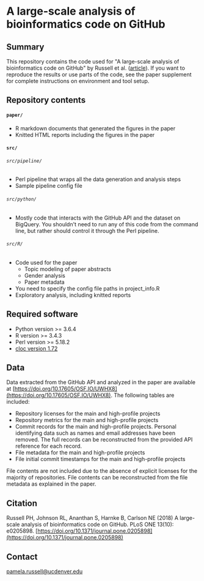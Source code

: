 # A large-scale analysis of bioinformatics code on GitHub

## Summary

This repository contains the code used for "A large-scale analysis of bioinformatics code on GitHub" by Russell et al. ([article](https://doi.org/10.1371/journal.pone.0205898)). If you want to reproduce the results or use parts of the code, see the paper supplement for complete instructions on environment and tool setup.

## Repository contents

#### `paper/`

- R markdown documents that generated the figures in the paper
- Knitted HTML reports including the figures in the paper

#### `src/`

###### `src/pipeline/`

- Perl pipeline that wraps all the data generation and analysis steps
- Sample pipeline config file

###### `src/python/`

- Mostly code that interacts with the GitHub API and the dataset on BigQuery. You shouldn't need to run any of this code from the command line, but rather should control it through the Perl pipeline.

###### `src/R/`

- Code used for the paper
    - Topic modeling of paper abstracts
    - Gender analysis
    - Paper metadata
- You need to specify the config file paths in project_info.R
- Exploratory analysis, including knitted reports

## Required software

- Python version >= 3.6.4
- R version >= 3.4.3
- Perl version >= 5.18.2
- [cloc version 1.72](https://github.com/AlDanial/cloc/releases/tag/v1.72)

## Data

Data extracted from the GitHub API and analyzed in the paper are available at [https://doi.org/10.17605/OSF.IO/UWHX8](https://doi.org/10.17605/OSF.IO/UWHX8). The following tables are included:

- Repository licenses for the main and high-profile projects
- Repository metrics for the main and high-profile projects
- Commit records for the main and high-profile projects. Personal identifying data such as names and email addresses have been removed. The full records can be reconstructed from the provided API reference for each record.
- File metadata for the main and high-profile projects
- File initial commit timestamps for the main and high-profile projects

File contents are not included due to the absence of explicit licenses for the majority of repositories. File contents can be reconstructed from the file metadata as explained in the paper.

## Citation

Russell PH, Johnson RL, Ananthan S, Harnke B, Carlson NE (2018) A large-scale analysis of bioinformatics code on GitHub. PLoS ONE 13(10): e0205898. [https://doi.org/10.1371/journal.pone.0205898](https://doi.org/10.1371/journal.pone.0205898)

## Contact

pamela.russell@ucdenver.edu

